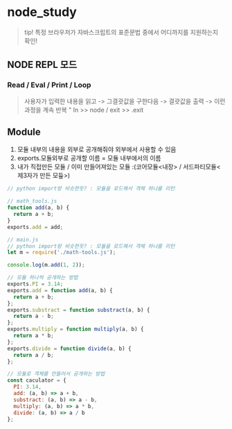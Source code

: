 # node_study

> tip!
> 특정 브라우저가 자바스크립트의 표준문법 중에서 어디까지를 지원하는지 확인!

## NODE REPL 모드

### Read / Eval / Print / Loop

> 사용자가 입력한 내용을 읽고 -> 그결괏값을 구한다음 -> 결괏값을 출력 -> 이런과정을 계속 반복
> " In >> node / exit >> .exit

## Module

01.  모듈 내부의 내용을 외부로 공개해줘야 외부에서 사용할 수 있음
02.  exports.모듈외부로 공개할 이름 = 모듈 내부에서의 이름
03.  내가 직접만든 모듈 / 이미 만들어져있는 모듈 :(코어모듈<내장> / 서드파티모듈<제3자가 만든 모듚>)

```jsx
// python import랑 비슷한듯? : 모듈을 로드해서 객체 하나를 리턴

// math_tools.js
function add(a, b) {
  return a + b;
}
exports.add = add;

// main.js
// python import랑 비슷한듯? : 모듈을 로드해서 객체 하나를 리턴
let m = require('./math-tools.js');

console.log(m.add(1, 2));
```

```jsx
// 모듈 하나씩 공개하는 방법
exports.PI = 3.14;
exports.add = function add(a, b) {
  return a + b;
};
exports.substract = function substract(a, b) {
  return a - b;
};
exports.multiply = function multiply(a, b) {
  return a * b;
};
exports.divide = function divide(a, b) {
  return a / b;
};

// 모듈로 객체를 만들어서 공개하는 방법
const caculator = {
  PI: 3.14,
  add: (a, b) => a + b,
  substract: (a, b) => a - b,
  multiply: (a, b) => a * b,
  divide: (a, b) => a / b
};

```
